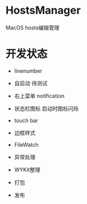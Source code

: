 # HostsManager
MacOS hosts编辑管理

# 开发状态

* linenumber
* 自启动  待测试
* 右上菜单  notification
* 状态栏图标 启动时图标闪烁
* touch bar
* 边框样式

* FileWatch
* 异常处理
* WYKit整理

* 打包
* 发布
